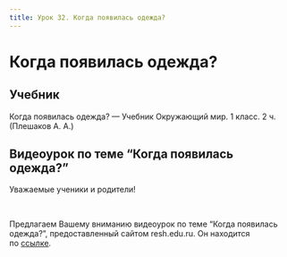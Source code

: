 ```yaml
---
title: Урок 32. Когда появилась одежда?
---
```


# Когда появилась одежда?

## Учебник

Когда появилась одежда? — Учебник Окружающий мир. 1 класс. 2 ч. (Плешаков А. А.)

## Видеоурок по теме “Когда появилась одежда?”

<p>Уважаемые ученики и родители!</p>
<p>&nbsp;</p>
<p>Предлагаем Вашему вниманию видеоурок по теме &ldquo;Когда появилась одежда?&rdquo;, предоставленный сайтом resh.edu.ru. Он находится по&nbsp;<a href="https://resh.edu.ru/subject/lesson/5967/main/119191/">ссылке</a>.</p>